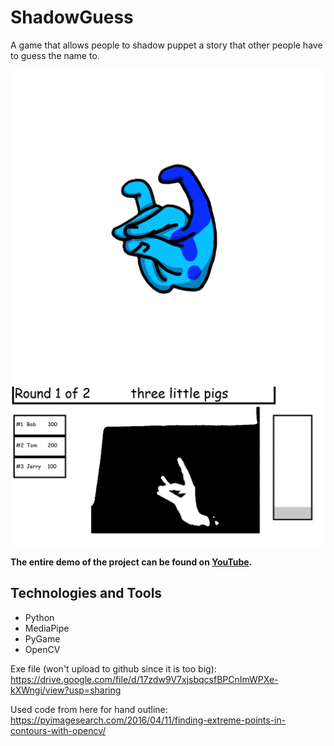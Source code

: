 # ShadowGuess
A game that allows people to shadow puppet a story that other people have to guess the name to.

![Logo](./image1.png)
![Demo](./Screenshot.png)

**The entire demo of the project can be found on [YouTube](https://youtu.be/VMIgoVEDtUk).**

## Technologies and Tools
* Python 
* MediaPipe
* PyGame
* OpenCV

Exe file (won't upload to github since it is too big): https://drive.google.com/file/d/17zdw9V7xjsbqcsfBPCnImWPXe-kXWngi/view?usp=sharing

Used code from here for hand outline: https://pyimagesearch.com/2016/04/11/finding-extreme-points-in-contours-with-opencv/
